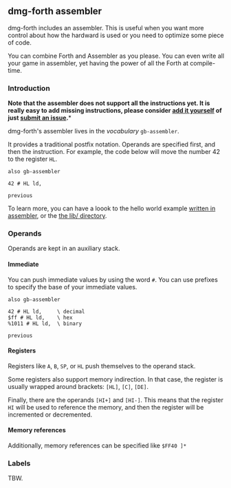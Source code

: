 ## dmg-forth assembler

dmg-forth includes an assembler. This is useful when you want more
control about how the hardward is used or you need to optimize some
piece of code.

You can combine Forth and Assembler as you please. You can even write
all your game in assembler, yet having the power of all the Forth at
compile-time.

### Introduction

**Note that the assembler does not support all the instructions
yet. It is really easy to add missing instructions, please consider
[add it yourself](https://github.com/ams-hackers/dmg-forth/blob/master/src/asm.fs#L480)
of just [submit an issue](https://github.com/ams-hackers/dmg-forth/issues/new?title=Please%20add%20assembler%20instruction%20%27jp%20(HL)%27&labels=bug).***

dmg-forth's assembler lives in the *vocabulary* `gb-assembler`.

It provides a traditional postfix notation. Operands are specified
first, and then the instruction. For example, the code below will move
the number 42 to the register `HL`.

```forth
also gb-assembler

42 # HL ld,

previous
```

To learn more, you can have a loook to the hello world example
[written in assembler](https://github.com/ams-hackers/dmg-forth/blob/master/examples/hello-world-asm/hello.fs), 
or the [the lib/ directory](https://github.com/ams-hackers/dmg-forth/tree/master/lib).


### Operands

Operands are kept in an auxiliary stack.

#### Immediate

You can push immediate values by using the word `#`. You can use
prefixes to specify the base of your immediate values.

```forth
also gb-assembler

42 # HL ld,     \ decimal
$ff # HL ld,    \ hex
%1011 # HL ld,  \ binary

previous
```

#### Registers

Registers like `A`, `B`, `SP`, or `HL` push themselves to the operand
stack.

Some registers also support memory indirection. In that case, the
register is usually wrapped around brackets: `[HL]`, `[C]`, `[DE]`.

Finally, there are the operands `[HI+]` and `[HI-]`. This means that
the register `HI` will be used to reference the memory, and then the
register will be incremented or decremented.

#### Memory references

Additionally, memory references can be specified like `$FF40 ]*`


### Labels

TBW.
